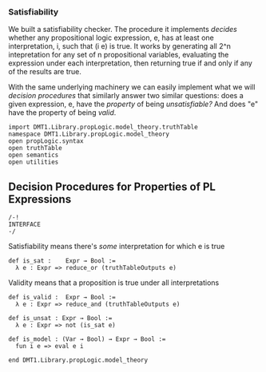 ### Satisfiability

We built a satisfiability checker. The procedure it implements
*decides* whether any propositional logic expression, e, has at
least one interpretation, i, such that (i e) is true. It works
by generating all 2^n intepretation for any set of n propositional
variables, evaluating the expression under each interpretation,
then returning true if and only if any of the results are true.

With the same underlying machinery we can easily implement what
we will *decision procedures* that similarly answer two similar
questions: does a given expression, e, have the *property* of
being *unsatisfiable?* And does "e" have the property of being
*valid*.

```lean
import DMT1.Library.propLogic.model_theory.truthTable
namespace DMT1.Library.propLogic.model_theory
open propLogic.syntax
open truthTable
open semantics
open utilities
```

## Decision Procedures for Properties of PL Expressions

```lean
/-!
INTERFACE
-/
```



Satisfiability means there's *some* interpretation for which e is true
```lean
def is_sat :    Expr → Bool :=
  λ e : Expr => reduce_or (truthTableOutputs e)
```

Validity means that a proposition is true under all interpretations
```lean
def is_valid :  Expr → Bool :=
  λ e : Expr => reduce_and (truthTableOutputs e)

def is_unsat : Expr → Bool :=
  λ e : Expr => not (is_sat e)

def is_model : (Var → Bool) → Expr → Bool :=
  fun i e => eval e i

end DMT1.Library.propLogic.model_theory
```

